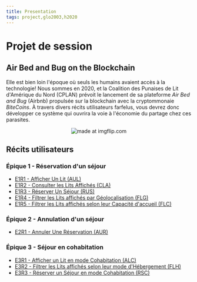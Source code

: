 ```yaml
---
title: Presentation
tags: project,glo2003,h2020
---
```


# Projet de session 


## Air Bed and Bug on the Blockchain


Elle est bien loin l'époque où seuls les humains avaient accès à la technologie! Nous sommes en 2020, et la Coalition des Punaises de Lit d'Amérique du Nord (CPLAN) prévoit le lancement de sa plateforme *Air Bed and Bug* (Airbnb) propulsée sur la blockchain avec la cryptommonaie *BiteCoins*. À travers divers récits utilisateurs farfelus, vous devrez donc développer ce système qui ouvrira la voie à l'économie du partage chez ces parasites.

<div style="text-align:center">
    <img src="https://i.imgflip.com/3p88ka.jpg" title="made at imgflip.com"/>
</div>


## Récits utilisateurs


### Épique 1 - Réservation d'un séjour


- [E1R1 - Afficher Un Lit (AUL)](https://github.com/glo2003/glo2003-h2020-project/blob/master/docs/stories/epic1/e1s1.md)
- [E1R2 - Consulter les Lits Affichés (CLA)](https://github.com/glo2003/glo2003-h2020-project/blob/master/docs/stories/e1s2.md)
- [E1R3 - Réserver Un Séjour (RUS)](https://github.com/glo2003/glo2003-h2020-project/blob/master/docs/stories/epic1/e1s3.md)
- [E1R4 - Filtrer les Lits affichés par Géolocalisation (FLG)](https://github.com/glo2003/glo2003-h2020-eq08/blob/master/docs/release2/user-stories/e1s4.md)
- [E1R5 - Filtrer les Lits affichés selon leur Capacité d'accueil (FLC)](https://github.com/glo2003/glo2003-h2020-eq08/blob/master/docs/release2/user-stories/e1s5.md)


### Épique 2 - Annulation d'un séjour


- [E2R1 - Annuler Une Réservation (AUR)](https://github.com/glo2003/glo2003-h2020-eq08/blob/master/docs/release2/user-stories/e2s1.md)


### Épique 3 - Séjour en cohabitation


- [E3R1 - Afficher un Lit en mode Cohabitation (ALC)](https://github.com/glo2003/glo2003-h2020-eq08/blob/master/docs/release2/user-stories/e3s1.md)
- [E3R2 - Filtrer les Lits affichés selon leur mode d'Hébergement (FLH)](https://github.com/glo2003/glo2003-h2020-eq08/blob/master/docs/release2/user-stories/e3s2.md)
- [E3R3 - Réserver un Séjour en mode Cohabitation (RSC)](https://github.com/glo2003/glo2003-h2020-eq08/blob/master/docs/release2/user-stories/e3s3.md)
